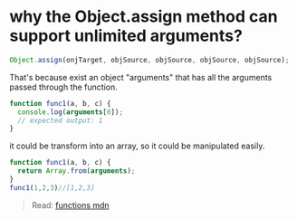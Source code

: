 # why the Object.assign method can support unlimited arguments?
```js
Object.assign(onjTarget, objSource, objSource, objSource, objSource);
```
That's because exist an object "arguments" that has all the arguments passed through the function.

```js
function func1(a, b, c) {
  console.log(arguments[0]);
  // expected output: 1
}
```
it could be transform into an array, so it could be manipulated easily.

```js
function func1(a, b, c) {
  return Array.from(arguments);
}
func1(1,2,3)//[1,2,3]
```
> Read: [functions mdn](https://developer.mozilla.org/en-US/docs/Web/JavaScript/Reference/Functions)

